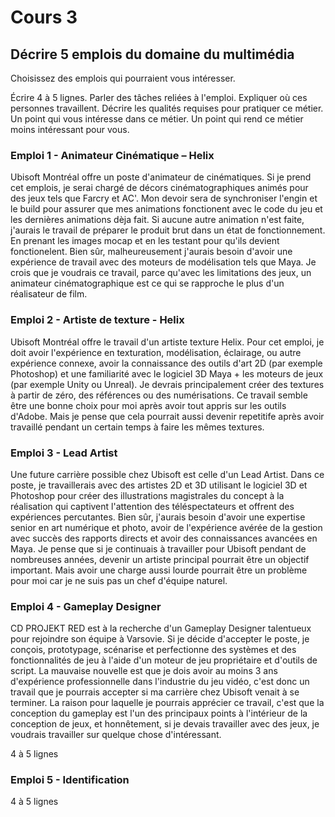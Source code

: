 # Cours 3
## Décrire 5 emplois du domaine du multimédia
Choisissez des emplois qui pourraient vous intéresser. 

Écrire 4 à 5 lignes. Parler des tâches reliées à l'emploi. Expliquer où ces personnes travaillent. Décrire les qualités requises pour pratiquer ce métier. Un point qui vous intéresse dans ce métier. Un point qui rend ce métier moins intéressant pour vous.  

### Emploi 1 - Animateur Cinématique – Helix

Ubisoft Montréal offre un poste d'animateur de cinématiques. Si je prend cet emplois, je serai chargé de décors cinématographiques animés pour des jeux tels que Farcry et AC'. Mon devoir sera de synchroniser l'engin et le build pour assurer que mes animations fonctionent avec le code du jeu et les dernières animations dèja fait. Si aucune autre animation n'est faite, j'aurais le travail de préparer le produit brut dans un état de fonctionnement. En prenant les images mocap et en les testant pour qu'ils devient fonctionelent. Bien sûr, malheureusement j'aurais besoin d'avoir une expérience de travail avec des moteurs de modélisation tels que Maya. Je crois que je voudrais ce travail, parce qu'avec les limitations des jeux, un animateur cinématographique est ce qui se rapproche le plus d'un réalisateur de film.

### Emploi 2 - Artiste de texture - Helix

Ubisoft Montréal offre le travail d'un artiste texture Helix. Pour cet emploi, je doit avoir l'expérience en texturation, modélisation, éclairage, ou autre expérience connexe,
avoir la connaissance des outils d'art 2D (par exemple Photoshop) et une familiarité avec le logiciel 3D Maya + les moteurs de jeux (par exemple Unity ou Unreal). Je devrais principalement créer des textures à partir de zéro, des références ou des numérisations. Ce travail semble être une bonne choix pour moi après avoir tout appris sur les outils d'Adobe. Mais je pense que cela pourrait aussi devenir repetitife après avoir travaillé pendant un certain temps à faire les mêmes textures.

### Emploi 3 - Lead Artist

Une future carrière possible chez Ubisoft est celle d'un Lead Artist. Dans ce poste, je travaillerais avec des artistes 2D et 3D utilisant le logiciel 3D et Photoshop pour créer des illustrations magistrales du concept à la réalisation qui captivent l'attention des téléspectateurs et offrent des expériences percutantes. Bien sûr, j'aurais besoin d'avoir une expertise senior en art numérique et photo, avoir de  l'expérience avérée de la gestion avec succès des rapports directs et avoir des connaissances avancées en Maya. Je pense que si je continuais à travailler pour Ubisoft pendant de nombreuses années, devenir un artiste principal pourrait être un objectif important. Mais avoir une charge aussi lourde pourrait être un problème pour moi car je ne suis pas un chef d'équipe naturel.

### Emploi 4 - Gameplay Designer

CD PROJEKT RED est à la recherche d'un Gameplay Designer talentueux pour rejoindre son équipe à Varsovie. Si je décide d'accepter le poste, je conçois, prototypage, scénarise et perfectionne des systèmes et des fonctionnalités de jeu à l'aide d'un moteur de jeu propriétaire et d'outils de script. La mauvaise nouvelle est que je dois avoir au moins 3 ans d'expérience professionnelle dans l'industrie du jeu vidéo, c'est donc un travail que je pourrais accepter si ma carrière chez Ubisoft venait à se terminer. La raison pour laquelle je pourrais apprécier ce travail, c'est que la conception du gameplay est l'un des principaux points à l'intérieur de la conception de jeux, et honnêtement, si je devais travailler avec des jeux, je voudrais travailler sur quelque chose d'intéressant.

4 à 5 lignes

### Emploi 5 - Identification
4 à 5 lignes

